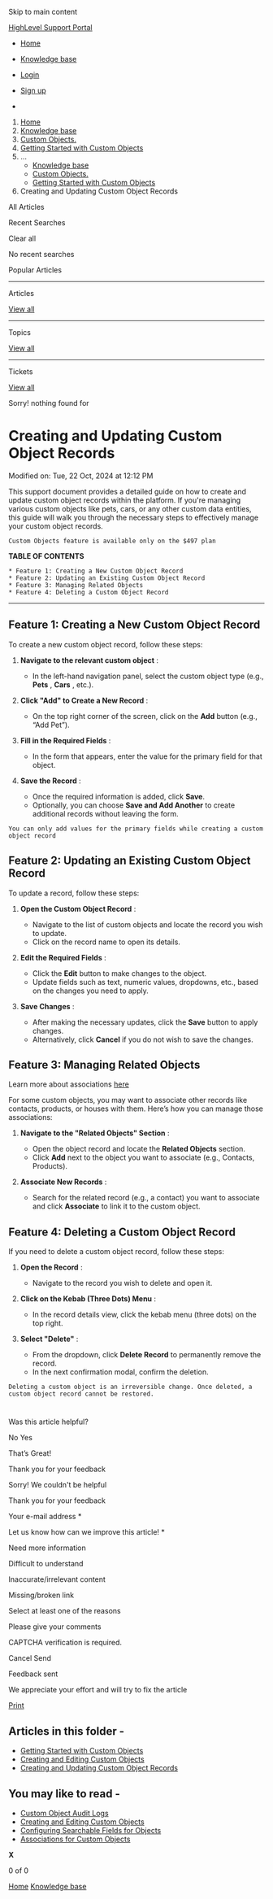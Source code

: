 Skip to main content

[ HighLevel Support Portal ](https://help.gohighlevel.com)

  * [ Home ](/support/home)
  * [ Knowledge base ](/support/solutions)

  * [Login](/support/login)
  * [Sign up](/support/signup)
  * 

  1. [Home](/support/home)
  2. [Knowledge base](/support/solutions)
  3. [Custom Objects.](/support/solutions/155000000183)
  4. [Getting Started with Custom Objects](/support/solutions/folders/155000000895)
  5. ... 
     * [Knowledge base](/support/solutions)
     * [Custom Objects.](/support/solutions/155000000183)
     * [Getting Started with Custom Objects](/support/solutions/folders/155000000895)
  6. Creating and Updating Custom Object Records

All  Articles 

Recent Searches

Clear all

No recent searches

Popular Articles

* * *

Articles

[View all](/support/search/solutions)

* * *

Topics

[View all](/support/search/topics)

* * *

Tickets

[View all](/support/search/tickets)

Sorry! nothing found for   

# Creating and Updating Custom Object Records

Modified on: Tue, 22 Oct, 2024 at 12:12 PM

This support document provides a detailed guide on how to create and update custom object records within the platform. If you're managing various custom objects like pets, cars, or any other custom data entities, this guide will walk you through the necessary steps to effectively manage your custom object records.

    Custom Objects feature is available only on the $497 plan

**TABLE OF CONTENTS**

    * Feature 1: Creating a New Custom Object Record
    * Feature 2: Updating an Existing Custom Object Record
    * Feature 3: Managing Related Objects
    * Feature 4: Deleting a Custom Object Record

* * *

## Feature 1: Creating a New Custom Object Record

To create a new custom object record, follow these steps:

  1. **Navigate to the relevant custom object** :

     * In the left-hand navigation panel, select the custom object type (e.g., **Pets** , **Cars** , etc.).
  2. **Click "Add" to Create a New Record** :

     * On the top right corner of the screen, click on the **Add** button (e.g., “Add Pet”).
  3. **Fill in the Required Fields** :

     * In the form that appears, enter the value for the primary field for that object.
  4. **Save the Record** :

     * Once the required information is added, click **Save**.
     * Optionally, you can choose **Save and Add Another** to create additional records without leaving the form.

    You can only add values for the primary fields while creating a custom object record

## Feature 2: Updating an Existing Custom Object Record

To update a record, follow these steps:

  1. **Open the Custom Object Record** :

     * Navigate to the list of custom objects and locate the record you wish to update.
     * Click on the record name to open its details.
  2. **Edit the Required Fields** :

     * Click the **Edit** button to make changes to the object.
     * Update fields such as text, numeric values, dropdowns, etc., based on the changes you need to apply.
  3. **Save Changes** :

     * After making the necessary updates, click the **Save** button to apply changes.
     * Alternatively, click **Cancel** if you do not wish to save the changes.

## Feature 3: Managing Related Objects

Learn more about associations [here](https://help.gohighlevel.com/a/solutions/articles/155000003063?portalId=48000070066)

For some custom objects, you may want to associate other records like contacts, products, or houses with them. Here’s how you can manage those associations:

  1. **Navigate to the "Related Objects" Section** :

     * Open the object record and locate the **Related Objects** section.
     * Click **Add** next to the object you want to associate (e.g., Contacts, Products).
  2. **Associate New Records** :

     * Search for the related record (e.g., a contact) you want to associate and click **Associate** to link it to the custom object.

## Feature 4: Deleting a Custom Object Record

If you need to delete a custom object record, follow these steps:

  1. **Open the Record** :

     * Navigate to the record you wish to delete and open it.
  2. **Click on the Kebab (Three Dots) Menu** :

     * In the record details view, click the kebab menu (three dots) on the top right.
  3. **Select "Delete"** :

     * From the dropdown, click **Delete Record** to permanently remove the record.
     * In the next confirmation modal, confirm the deletion.

    Deleting a custom object is an irreversible change. Once deleted, a custom object record cannot be restored. 

#   

Was this article helpful?

No  Yes 

That’s Great!

Thank you for your feedback

Sorry! We couldn't be helpful

Thank you for your feedback

Your e-mail address *

Let us know how can we improve this article! *

Need more information 

Difficult to understand 

Inaccurate/irrelevant content 

Missing/broken link 

Select at least one of the reasons 

Please give your comments 

CAPTCHA verification is required. 

Cancel  Send 

Feedback sent

We appreciate your effort and will try to fix the article

[Print](javascript:print\(\))

## Articles in this folder -

  * [Getting Started with Custom Objects](/support/solutions/articles/155000003896-getting-started-with-custom-objects)
  * [Creating and Editing Custom Objects](/support/solutions/articles/155000003897-creating-and-editing-custom-objects)
  * [Creating and Updating Custom Object Records](/support/solutions/articles/155000004023-creating-and-updating-custom-object-records)

## You may like to read -

  * [Custom Object Audit Logs](/support/solutions/articles/155000003844-custom-object-audit-logs)
  * [Creating and Editing Custom Objects](/support/solutions/articles/155000003897-creating-and-editing-custom-objects)
  * [Configuring Searchable Fields for Objects](/support/solutions/articles/155000003913-configuring-searchable-fields-for-objects)
  * [Associations for Custom Objects](/support/solutions/articles/155000004033-associations-for-custom-objects)

**X**

0 of 0 []()

[Home](/support/home) [Knowledge base](/support/solutions)
